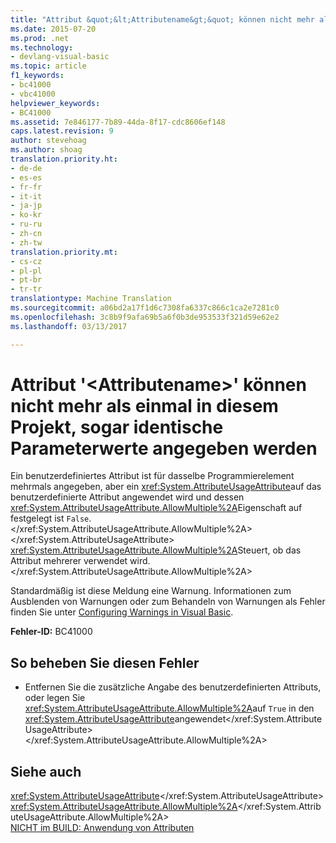 ```yaml
---
title: "Attribut &quot;&lt;Attributename&gt;&quot; können nicht mehr als einmal angegeben werden, in diesem Projekt, sogar identische Parameterwerte | Microsoft-Dokumentation"
ms.date: 2015-07-20
ms.prod: .net
ms.technology:
- devlang-visual-basic
ms.topic: article
f1_keywords:
- bc41000
- vbc41000
helpviewer_keywords:
- BC41000
ms.assetid: 7e846177-7b89-44da-8f17-cdc8606ef148
caps.latest.revision: 9
author: stevehoag
ms.author: shoag
translation.priority.ht:
- de-de
- es-es
- fr-fr
- it-it
- ja-jp
- ko-kr
- ru-ru
- zh-cn
- zh-tw
translation.priority.mt:
- cs-cz
- pl-pl
- pt-br
- tr-tr
translationtype: Machine Translation
ms.sourcegitcommit: a06bd2a17f1d6c7308fa6337c866c1ca2e7281c0
ms.openlocfilehash: 3c8b9f9afa69b5a6f0b3de953533f321d59e62e2
ms.lasthandoff: 03/13/2017

---
```

# <a name="attribute-39ltattributenamegt39-cannot-be-specified-more-than-once-in-this-project-even-with-identical-parameter-values"></a>Attribut '&lt;Attributename&gt;' können nicht mehr als einmal in diesem Projekt, sogar identische Parameterwerte angegeben werden
Ein benutzerdefiniertes Attribut ist für dasselbe Programmierelement mehrmals angegeben, aber ein <xref:System.AttributeUsageAttribute>auf das benutzerdefinierte Attribut angewendet wird und dessen <xref:System.AttributeUsageAttribute.AllowMultiple%2A>Eigenschaft auf festgelegt ist `False`.</xref:System.AttributeUsageAttribute.AllowMultiple%2A> </xref:System.AttributeUsageAttribute> <xref:System.AttributeUsageAttribute.AllowMultiple%2A>Steuert, ob das Attribut mehrerer verwendet wird.</xref:System.AttributeUsageAttribute.AllowMultiple%2A>  
  
 Standardmäßig ist diese Meldung eine Warnung. Informationen zum Ausblenden von Warnungen oder zum Behandeln von Warnungen als Fehler finden Sie unter [Configuring Warnings in Visual Basic](https://docs.microsoft.com/visualstudio/ide/configuring-warnings-in-visual-basic).  
  
 **Fehler-ID:** BC41000  
  
## <a name="to-correct-this-error"></a>So beheben Sie diesen Fehler  
  
-   Entfernen Sie die zusätzliche Angabe des benutzerdefinierten Attributs, oder legen Sie <xref:System.AttributeUsageAttribute.AllowMultiple%2A>auf `True` in den <xref:System.AttributeUsageAttribute>angewendet</xref:System.AttributeUsageAttribute> </xref:System.AttributeUsageAttribute.AllowMultiple%2A>  
  
## <a name="see-also"></a>Siehe auch  
 <xref:System.AttributeUsageAttribute></xref:System.AttributeUsageAttribute>   
 <xref:System.AttributeUsageAttribute.AllowMultiple%2A></xref:System.AttributeUsageAttribute.AllowMultiple%2A>   
 [NICHT im BUILD: Anwendung von Attributen](http://msdn.microsoft.com/en-us/2b1703ed-4437-49b3-bc0b-568094324f47)

